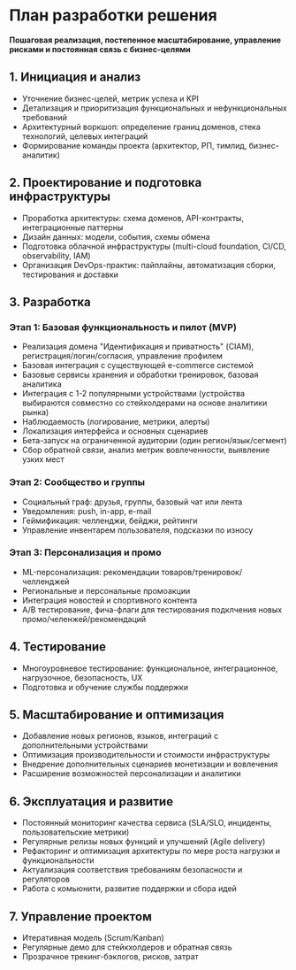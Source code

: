 # План разработки решения

**Пошаговая реализация, постепенное масштабирование, управление рисками и постоянная связь с бизнес-целями**

## 1. Инициация и анализ

- Уточнение бизнес-целей, метрик успеха и KPI
- Детализация и приоритизация функциональных и нефункциональных требований
- Архитектурный воркшоп: определение границ доменов, стека технологий, целевых интеграций
- Формирование команды проекта (архитектор, PП, тимлид, бизнес-аналитик)

## 2. Проектирование и подготовка инфраструктуры

- Проработка архитектуры: схема доменов, API-контракты, интеграционные паттерны
- Дизайн данных: модели, события, схемы обмена
- Подготовка облачной инфраструктуры (multi-cloud foundation, CI/CD, observability, IAM)
- Организация DevOps-практик: пайплайны, автоматизация сборки, тестирования и доставки

## 3. Разработка

### Этап 1: Базовая функциональность и пилот (MVP)

- Реализация домена "Идентификация и приватность" (CIAM), регистрация/логин/согласия, управление профилем
- Базовая интеграция с существующей e-commerce системой
- Базовые сервисы хранения и обработки тренировок, базовая аналитика
- Интеграция с 1-2 популярными устройствами (устройства выбираются совместно со стейхолдерами на основе аналитики рынка)
- Наблюдаемость (логирование, метрики, алерты)
- Локализация интерфейса и основных сценариев
- Бета-запуск на ограниченной аудитории (один регион/язык/сегмент)
- Сбор обратной связи, анализ метрик вовлеченности, выявление узких мест

### Этап 2: Сообщество и группы

- Социальный граф: друзья, группы, базовый чат или лента
- Уведомления: push, in-app, e-mail
- Геймификация: челленджи, бейджи, рейтинги
- Управление инвентарем пользователя, подсказки по износу

### Этап 3: Персонализация и промо

- ML-персонализация: рекомендации товаров/тренировок/челленджей
- Региональные и персональные промоакции
- Интеграция новостей и спортивного контента
- A/B тестирование, фича-флаги для тестирования подклчения новых промо/челенжей/рекомендаций

## 4. Тестирование

- Многоуровневое тестирование: функциональное, интеграционное, нагрузочное, безопасность, UX
- Подготовка и обучение службы поддержки

## 5. Масштабирование и оптимизация

- Добавление новых регионов, языков, интеграций с дополнительными устройствами
- Оптимизация производительности и стоимости инфраструктуры
- Внедрение дополнительных сценариев монетизации и вовлечения
- Расширение возможностей персонализации и аналитики

## 6. Эксплуатация и развитие

- Постоянный мониторинг качества сервиса (SLA/SLO, инциденты, пользовательские метрики)
- Регулярные релизы новых функций и улучшений (Agile delivery)
- Рефакторинг и оптимизация архитектуры по мере роста нагрузки и функциональности
- Актуализация соответствия требованиям безопасности и регуляторов
- Работа с комьюнити, развитие поддержки и сбора идей

## 7. Управление проектом

- Итеративная модель (Scrum/Kanban)
- Регулярные демо для стейкхолдеров и обратная связь
- Прозрачное трекинг-бэклогов, рисков, затрат








